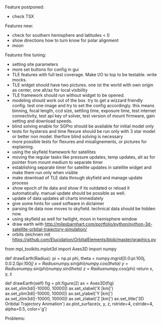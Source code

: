 Feature postponed:
- check TSX

Features new:
- check for southern hemisphere and latitudes < 0
- show directions how to turn know for polar alignment
- moon

Features fine tuning:
- setting site parameters
- more set buttons for config in gui
- TLE features with full test coverage. Make I/O to top to be testable. write mocks.
- TLE widget should have two pictures. one ist the world with own origin as center, one alt/az for local visibility
- TLE framework should run without widget to be opened.
- modeling should work out of the box. try to get a wizzard friendly config. test one image and try to set the config
  accordingly. this means binning, focal length, ccd size, settling time, exposure time, test internet connectivity, test 
  api key of solver, test version of mount firmware, gain setting and download speeds.
- blind solving enable for SGPro should be available for initial model only
- tests for hystersis and time flexure should be run only with 3 star model or better non model. therfore blind solving 
  is necessary
- more possible tests for flexures and misalignements, or pictures for explaining.
- using the skyfield framework for satellites 
- moving the regular tasks like pressure updates, temp updates, alt az for pointer from mount medium to separate timer
- establishing separate timer for satellite updates in satellite widget and make them run only when visible
- make download of TLE data through skyfield and manage update process
- show epoch of tle data and show if its outdated or reload it automatically. manual update should be possible as well.
- update of data updates all charts immediately
- give some hints for used software in diclaimer 
- parsing tle data now moves to skyfield. technical data should be hidden now.
- using skyfield as well for twilight, moon in hemisphere window
- draw earth with http://milesbarnhart.com/portfolio/python/python-3d-satellite-orbital-trajectory-simulation/
- orbits zeichnen mit https://github.com/Elucidation/OrbitalElements/blob/master/graphics.py

from mpl_toolkits.mplot3d import Axes3D
import numpy

def drawEarth(Radius):
	pi = np.pi
	phi, theta = numpy.mgrid[0.0:pi:100j, 0.0:2.0*pi:100j]
	x = Radius*numpy.sin(phi)*numpy.cos(theta)
	y = Radius*numpy.sin(phi)*numpy.sin(theta)
  z = Radius*numpy.cos(phi)
	return x, y, z

def drawEarth(self)
  fig = plt.figure(2)
  ax = Axes3D(fig)
  ax.set_xlim3d([-10000, 10000])
  ax.set_xlabel('X [km]')
  ax.set_ylim3d([-10000, 10000])
  ax.set_ylabel('Y [km]')
  ax.set_zlim3d([-10000, 10000])
  ax.set_zlabel('Z [km]')
  ax.set_title('3D Oribital Trajectory Animation')
  ax.plot_surface(x, y, z, rstride=4, cstride=4, alpha=0.5, color='g')


Problems:


